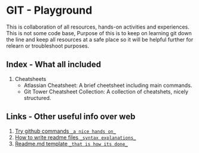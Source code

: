 # GIT - Playground

This is collaboration of all resources, hands-on activities and experiences. This is not some code base, Purpose of 
this is to keep on learning git down the line and keep all resources at a safe place so it will be helpful further 
for relearn or troubleshoot purposes.

## Index - What all included

1. Cheatsheets
   - Atlassian Cheatsheet: A brief cheetsheet including main commands.
   - Git Tower Cheatsheet Collection: A collection of cheatshets, nicely structured.

## Links - Other useful info over web

1. [Try github commands `_a nice hands on_`](https://try.github.io)
2. [How to write readme files `_syntax explanations_`](https://help.github.com/articles/basic-writing-and-formatting-syntax/#lists)
3. [Readme.md template `_that is how its done_`](https://gist.github.com/PurpleBooth/109311bb0361f32d87a2)